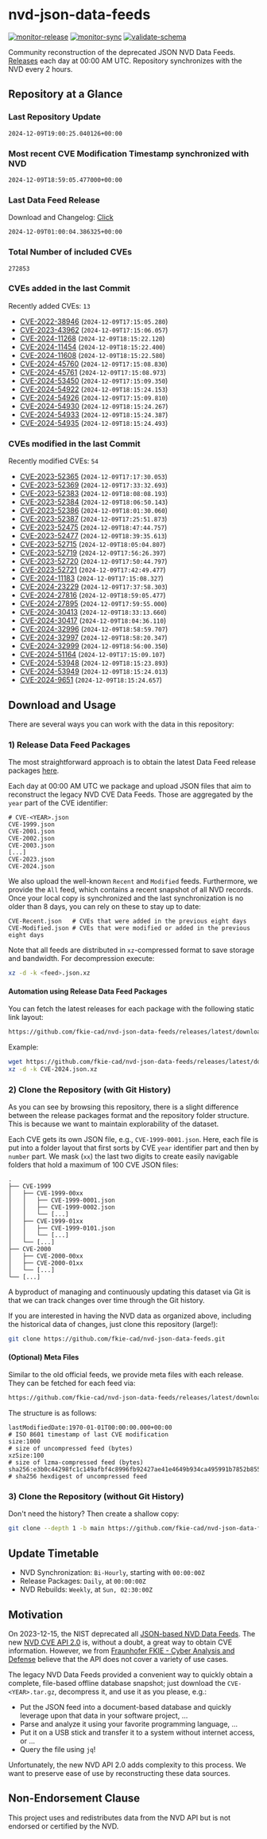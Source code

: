 # nvd-json-data-feeds

[![monitor-release](https://github.com/fkie-cad/nvd-json-data-feeds/actions/workflows/monitor_release.yml/badge.svg)](https://github.com/fkie-cad/nvd-json-data-feeds/actions/workflows/monitor_release.yml)
[![monitor-sync](https://github.com/fkie-cad/nvd-json-data-feeds/actions/workflows/monitor_sync.yml/badge.svg)](https://github.com/fkie-cad/nvd-json-data-feeds/actions/workflows/monitor_sync.yml)
[![validate-schema](https://github.com/fkie-cad/nvd-json-data-feeds/actions/workflows/validate_schema.yml/badge.svg)](https://github.com/fkie-cad/nvd-json-data-feeds/actions/workflows/validate_schema.yml)

Community reconstruction of the deprecated JSON NVD Data Feeds.
[Releases](https://github.com/fkie-cad/nvd-json-data-feeds/releases/latest) each day at 00:00 AM UTC.
Repository synchronizes with the NVD every 2 hours.

## Repository at a Glance

### Last Repository Update

```plain
2024-12-09T19:00:25.040126+00:00
```

### Most recent CVE Modification Timestamp synchronized with NVD

```plain
2024-12-09T18:59:05.477000+00:00
```

### Last Data Feed Release

Download and Changelog: [Click](https://github.com/fkie-cad/nvd-json-data-feeds/releases/latest)

```plain
2024-12-09T01:00:04.386325+00:00
```

### Total Number of included CVEs

```plain
272853
```

### CVEs added in the last Commit

Recently added CVEs: `13`

- [CVE-2022-38946](CVE-2022/CVE-2022-389xx/CVE-2022-38946.json) (`2024-12-09T17:15:05.280`)
- [CVE-2023-43962](CVE-2023/CVE-2023-439xx/CVE-2023-43962.json) (`2024-12-09T17:15:06.057`)
- [CVE-2024-11268](CVE-2024/CVE-2024-112xx/CVE-2024-11268.json) (`2024-12-09T18:15:22.120`)
- [CVE-2024-11454](CVE-2024/CVE-2024-114xx/CVE-2024-11454.json) (`2024-12-09T18:15:22.400`)
- [CVE-2024-11608](CVE-2024/CVE-2024-116xx/CVE-2024-11608.json) (`2024-12-09T18:15:22.580`)
- [CVE-2024-45760](CVE-2024/CVE-2024-457xx/CVE-2024-45760.json) (`2024-12-09T17:15:08.830`)
- [CVE-2024-45761](CVE-2024/CVE-2024-457xx/CVE-2024-45761.json) (`2024-12-09T17:15:08.973`)
- [CVE-2024-53450](CVE-2024/CVE-2024-534xx/CVE-2024-53450.json) (`2024-12-09T17:15:09.350`)
- [CVE-2024-54922](CVE-2024/CVE-2024-549xx/CVE-2024-54922.json) (`2024-12-09T18:15:24.153`)
- [CVE-2024-54926](CVE-2024/CVE-2024-549xx/CVE-2024-54926.json) (`2024-12-09T17:15:09.810`)
- [CVE-2024-54930](CVE-2024/CVE-2024-549xx/CVE-2024-54930.json) (`2024-12-09T18:15:24.267`)
- [CVE-2024-54933](CVE-2024/CVE-2024-549xx/CVE-2024-54933.json) (`2024-12-09T18:15:24.387`)
- [CVE-2024-54935](CVE-2024/CVE-2024-549xx/CVE-2024-54935.json) (`2024-12-09T18:15:24.493`)


### CVEs modified in the last Commit

Recently modified CVEs: `54`

- [CVE-2023-52365](CVE-2023/CVE-2023-523xx/CVE-2023-52365.json) (`2024-12-09T17:17:30.053`)
- [CVE-2023-52369](CVE-2023/CVE-2023-523xx/CVE-2023-52369.json) (`2024-12-09T17:33:32.693`)
- [CVE-2023-52383](CVE-2023/CVE-2023-523xx/CVE-2023-52383.json) (`2024-12-09T18:08:08.193`)
- [CVE-2023-52384](CVE-2023/CVE-2023-523xx/CVE-2023-52384.json) (`2024-12-09T18:06:50.143`)
- [CVE-2023-52386](CVE-2023/CVE-2023-523xx/CVE-2023-52386.json) (`2024-12-09T18:01:30.060`)
- [CVE-2023-52387](CVE-2023/CVE-2023-523xx/CVE-2023-52387.json) (`2024-12-09T17:25:51.873`)
- [CVE-2023-52475](CVE-2023/CVE-2023-524xx/CVE-2023-52475.json) (`2024-12-09T18:47:44.757`)
- [CVE-2023-52477](CVE-2023/CVE-2023-524xx/CVE-2023-52477.json) (`2024-12-09T18:39:35.613`)
- [CVE-2023-52715](CVE-2023/CVE-2023-527xx/CVE-2023-52715.json) (`2024-12-09T18:05:04.807`)
- [CVE-2023-52719](CVE-2023/CVE-2023-527xx/CVE-2023-52719.json) (`2024-12-09T17:56:26.397`)
- [CVE-2023-52720](CVE-2023/CVE-2023-527xx/CVE-2023-52720.json) (`2024-12-09T17:50:44.797`)
- [CVE-2023-52721](CVE-2023/CVE-2023-527xx/CVE-2023-52721.json) (`2024-12-09T17:42:49.477`)
- [CVE-2024-11183](CVE-2024/CVE-2024-111xx/CVE-2024-11183.json) (`2024-12-09T17:15:08.327`)
- [CVE-2024-23229](CVE-2024/CVE-2024-232xx/CVE-2024-23229.json) (`2024-12-09T17:37:58.303`)
- [CVE-2024-27816](CVE-2024/CVE-2024-278xx/CVE-2024-27816.json) (`2024-12-09T18:59:05.477`)
- [CVE-2024-27895](CVE-2024/CVE-2024-278xx/CVE-2024-27895.json) (`2024-12-09T17:59:55.000`)
- [CVE-2024-30413](CVE-2024/CVE-2024-304xx/CVE-2024-30413.json) (`2024-12-09T18:33:13.660`)
- [CVE-2024-30417](CVE-2024/CVE-2024-304xx/CVE-2024-30417.json) (`2024-12-09T18:04:36.110`)
- [CVE-2024-32996](CVE-2024/CVE-2024-329xx/CVE-2024-32996.json) (`2024-12-09T18:58:59.707`)
- [CVE-2024-32997](CVE-2024/CVE-2024-329xx/CVE-2024-32997.json) (`2024-12-09T18:58:20.347`)
- [CVE-2024-32999](CVE-2024/CVE-2024-329xx/CVE-2024-32999.json) (`2024-12-09T18:56:00.350`)
- [CVE-2024-51164](CVE-2024/CVE-2024-511xx/CVE-2024-51164.json) (`2024-12-09T17:15:09.107`)
- [CVE-2024-53948](CVE-2024/CVE-2024-539xx/CVE-2024-53948.json) (`2024-12-09T18:15:23.893`)
- [CVE-2024-53949](CVE-2024/CVE-2024-539xx/CVE-2024-53949.json) (`2024-12-09T18:15:24.013`)
- [CVE-2024-9651](CVE-2024/CVE-2024-96xx/CVE-2024-9651.json) (`2024-12-09T18:15:24.657`)


## Download and Usage

There are several ways you can work with the data in this repository:

### 1) Release Data Feed Packages

The most straightforward approach is to obtain the latest Data Feed release packages [here](https://github.com/fkie-cad/nvd-json-data-feeds/releases/latest).

Each day at 00:00 AM UTC we package and upload JSON files that aim to reconstruct the legacy NVD CVE Data Feeds.
Those are aggregated by the `year` part of the CVE identifier:

```
# CVE-<YEAR>.json
CVE-1999.json
CVE-2001.json
CVE-2002.json
CVE-2003.json
[...]
CVE-2023.json
CVE-2024.json
```

We also upload the well-known `Recent` and `Modified` feeds.
Furthermore, we provide the `All` feed, which contains a recent snapshot of all NVD records.
Once your local copy is synchronized and the last synchronization is no older than 8 days, you can rely on these to stay up to date:

```plain
CVE-Recent.json   # CVEs that were added in the previous eight days
CVE-Modified.json # CVEs that were modified or added in the previous eight days
```

Note that all feeds are distributed in `xz`-compressed format to save storage and bandwidth.
For decompression execute:

```sh
xz -d -k <feed>.json.xz
```

#### Automation using Release Data Feed Packages

You can fetch the latest releases for each package with the following static link layout:

```sh
https://github.com/fkie-cad/nvd-json-data-feeds/releases/latest/download/CVE-<YEAR>.json.xz
```

Example:

```sh
wget https://github.com/fkie-cad/nvd-json-data-feeds/releases/latest/download/CVE-2024.json.xz
xz -d -k CVE-2024.json.xz
```

### 2) Clone the Repository (with Git History)

As you can see by browsing this repository, there is a slight difference between the release packages format and the repository folder structure.
This is because we want to maintain explorability of the dataset.

Each CVE gets its own JSON file, e.g., `CVE-1999-0001.json`.
Here, each file is put into a folder layout that first sorts by CVE `year` identifier part and then by `number` part.
We mask (`xx`) the last two digits to create easily navigable folders that hold a maximum of 100 CVE JSON files:

```plain
.
├── CVE-1999
│   ├── CVE-1999-00xx
│   │   ├── CVE-1999-0001.json
│   │   ├── CVE-1999-0002.json
│   │   └── [...]
│   ├── CVE-1999-01xx
│   │   ├── CVE-1999-0101.json
│   │   └── [...]
│   └── [...]
├── CVE-2000
│   ├── CVE-2000-00xx
│   ├── CVE-2000-01xx
│   └── [...]
└── [...]
```

A byproduct of managing and continuously updating this dataset via Git is that we can track changes over time through the Git history.

If you are interested in having the NVD data as organized above, including the historical data of changes, just clone this repository (large!):

```sh
git clone https://github.com/fkie-cad/nvd-json-data-feeds.git
```

#### (Optional) Meta Files

Similar to the old official feeds, we provide meta files with each release. They can be fetched for each feed via:

```sh
https://github.com/fkie-cad/nvd-json-data-feeds/releases/latest/download/CVE-<YEAR>.meta
```

The structure is as follows:

```plain
lastModifiedDate:1970-01-01T00:00:00.000+00:00                          # ISO 8601 timestamp of last CVE modification
size:1000                                                               # size of uncompressed feed (bytes)
xzSize:100                                                              # size of lzma-compressed feed (bytes)
sha256:e3b0c44298fc1c149afbf4c8996fb92427ae41e4649b934ca495991b7852b855 # sha256 hexdigest of uncompressed feed
```

### 3) Clone the Repository (without Git History)

Don't need the history? Then create a shallow copy:

```sh
git clone --depth 1 -b main https://github.com/fkie-cad/nvd-json-data-feeds.git
```


## Update Timetable

* NVD Synchronization: `Bi-Hourly`, starting with `00:00:00Z`
* Release Packages: `Daily`, at `00:00:00Z`
* NVD Rebuilds: `Weekly`, at `Sun, 02:30:00Z`


## Motivation

On 2023-12-15, the NIST deprecated all [JSON-based NVD Data Feeds](https://nvd.nist.gov/vuln/data-feeds#divRetirementBanner-1).
The new [NVD CVE API 2.0](https://nvd.nist.gov/developers/vulnerabilities) is, without a doubt, a great way to obtain CVE information.
However, we from [Fraunhofer FKIE - Cyber Analysis and Defense](https://www.fkie.fraunhofer.de/en/departments/cad.html) believe that the API does not cover a variety of use cases.

The legacy NVD Data Feeds provided a convenient way to quickly obtain a complete, file-based offline database snapshot; just download the `CVE-<YEAR>.tar.gz`, decompress it, and use it as you please, e.g.:

- Put the JSON feed into a document-based database and quickly leverage upon that data in your software project, ...
- Parse and analyze it using your favorite programming language, ...
- Put it on a USB stick and transfer it to a system without internet access, or ...
- Query the file using `jq`!

Unfortunately, the new NVD API 2.0 adds complexity to this process.
We want to preserve ease of use by reconstructing these data sources.

## Non-Endorsement Clause

This project uses and redistributes data from the NVD API but is not endorsed or certified by the NVD.